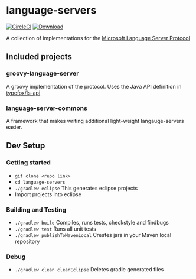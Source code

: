 # language-servers

[![CircleCI](https://circleci.com/gh/palantir/language-servers.svg?style=svg)](https://circleci.com/gh/palantir/language-servers) [ ![Download](https://api.bintray.com/packages/palantir/releases/groovy-language-server/images/download.svg) ](https://bintray.com/palantir/releases/groovy-language-server/_latestVersion)

A collection of implementations for the [Microsoft Language Server Protocol](https://github.com/Microsoft/language-server-protocol/blob/master/protocol.md)

## Included projects

### groovy-language-server

A groovy implementation of the protocol. Uses the Java API definition in [typefox/ls-api](https://github.com/TypeFox/ls-api)

### language-server-commons

A framework that makes writing additional light-weight langauge-servers easier.

## Dev Setup

### Getting started

- `git clone <repo link>`
- `cd language-servers`
- `./gradlew eclipse` This generates eclipse projects
- Import projects into eclipse

### Building and Testing
- `./gradlew build` Compiles, runs tests, checkstyle and findbugs
- `./gradlew test` Runs all unit tests
- `./gradlew publishToMavenLocal` Creates jars in your Maven local repository

### Debug
- `./gradlew clean cleanEclipse` Deletes gradle generated files
